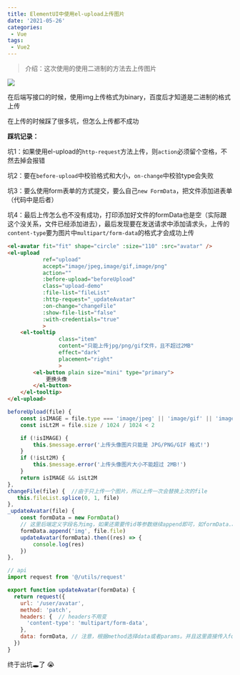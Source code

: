```yaml
---
title: ElementUI中使用el-upload上传图片
date: '2021-05-26'
categories:
 - Vue
tags:
 - Vue2
---
```


> 介绍：这次使用的使用二进制的方法去上传图片

![](.\img\Element\el-upload.png)

在后端写接口的时候，使用img上传格式为binary，百度后才知道是二进制的格式上传

在上传的时候踩了很多坑，但怎么上传都不成功

**踩坑记录：**

坑1：如果使用el-upload的`http-request`方法上传，则`action`必须留个空格，不然去掉会报错

坑2：要在`before-upload`中校验格式和大小，`on-change`中校验type会失败

坑3：要么使用form表单的方式提交，要么自己`new FormData`，把文件添加进表单（代码中是后者）

坑4：最后上传怎么也不没有成功，打印添加好文件的formData也是空（实际跟这个没关系，文件已经添加进去），最后发现要在发送请求中添加请求头，上传的`content-type`要为图片中`multipart/form-data`的格式才会成功上传

```html
<el-avatar fit="fit" shape="circle" :size="110" :src="avatar" />
<el-upload
           ref="upload"
           accept="image/jpeg,image/gif,image/png"
           action=""
           :before-upload="beforeUpload"
           class="upload-demo"
           :file-list="fileList"
           :http-request="_updateAvatar"
           :on-change="changeFile"
           :show-file-list="false"
           :with-credentials="true"
           >
    <el-tooltip
                class="item"
                content="只能上传jpg/png/gif文件，且不超过2MB"
                effect="dark"
                placement="right"
                >
        <el-button plain size="mini" type="primary">
            更换头像
        </el-button>
    </el-tooltip>
</el-upload>
```

```js
beforeUpload(file) {
    const isIMAGE = file.type === 'image/jpeg' || 'image/gif' || 'image/png'
    const isLt2M = file.size / 1024 / 1024 < 2

    if (!isIMAGE) {
        this.$message.error('上传头像图片只能是 JPG/PNG/GIF 格式!')
    }
    if (!isLt2M) {
        this.$message.error('上传头像图片大小不能超过 2MB!')
    }
    return isIMAGE && isLt2M
},
changeFile(file) {	//由于只上传一个图片，所以上传一次会替换上次的file
   this.fileList.splice(0, 1, file)
},
_updateAvatar(file) {
    const formData = new FormData()
    // 这里后端定义字段名为img，如果还需要传id等参数继续append即可，如formData.append('id', '12345')
    formData.append('img', file.file)	
    updateAvatar(formData).then((res) => {
        console.log(res)
    })
},
```

```js
// api
import request from '@/utils/request'

export function updateAvatar(formData) {
  return request({
    url: '/user/avatar',
    method: 'patch',
    headers: {	// headers不用变
      'content-type': 'multipart/form-data',
    },
    data: formData,	// 注意，根据method选择data或者params。并且这里直接传入formData对象
  })
}
```

终于出坑🕳了 😭

